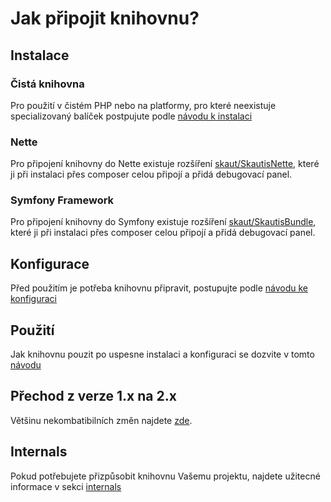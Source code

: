 # Jak připojit knihovnu?

## Instalace
### Čistá knihovna
Pro použití v čistém PHP nebo na platformy, pro které neexistuje specializovaný balíček postpujute podle [návodu k instalaci](instalace.md)

### Nette
Pro připojení knihovny do Nette existuje rozšíření [skaut/SkautisNette](https://github.com/skaut/SkautisNette), které ji při instalaci přes composer celou připojí a přidá debugovací panel.

### Symfony Framework
Pro připojení knihovny do Symfony existuje rozšíření [skaut/SkautisBundle](https://github.com/skaut/SkautisBundle), které ji při instalaci přes composer celou připojí a přidá debugovací panel.

## Konfigurace
Před použitím je potřeba knihovnu připravit, postupujte podle [návodu ke konfiguraci](konfigurace.md)

## Použití
Jak knihovnu pouzit po uspesne instalaci a konfiguraci se dozvite v tomto [návodu](pouziti.md)

## Přechod z verze 1.x na 2.x
Většinu nekombatibilních změn najdete [zde](./transfer1to2.md).

## Internals
Pokud potřebujete přizpůsobit knihovnu Vašemu projektu, najdete užitecné informace v sekci [internals](./internals)
